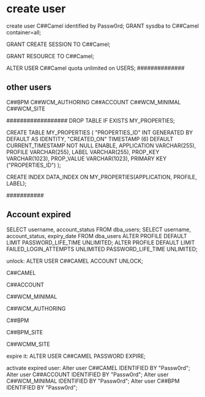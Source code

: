 # create user


create user C##Camel identified by Passw0rd;
GRANT sysdba to C##Camel container=all;

GRANT CREATE SESSION TO C##Camel;


GRANT RESOURCE TO C##Camel;

ALTER USER C##Camel quota unlimited on USERS;
##############

## other users
C##BPM
C##WCM_AUTHORING
C##ACCOUNT
C##WCM_MINIMAL
C##WCM_SITE

##################
DROP TABLE IF EXISTS MY_PROPERTIES;

CREATE TABLE MY_PROPERTIES (
"PROPERTIES_ID" INT GENERATED BY DEFAULT AS IDENTITY,
"CREATED_ON" TIMESTAMP (6) DEFAULT CURRENT_TIMESTAMP NOT NULL ENABLE,
APPLICATION VARCHAR(255),
PROFILE VARCHAR(255),
LABEL VARCHAR(255),
PROP_KEY VARCHAR(1023),
PROP_VALUE VARCHAR(1023),
PRIMARY KEY ("PROPERTIES_ID")
);

CREATE INDEX DATA_INDEX
ON MY_PROPERTIES(APPLICATION, PROFILE, LABEL);

###########

## Account expired
SELECT username, account_status FROM dba_users;
SELECT username, account_status, expiry_date FROM dba_users
ALTER PROFILE DEFAULT LIMIT PASSWORD_LIFE_TIME UNLIMITED;
ALTER PROFILE DEFAULT LIMIT FAILED_LOGIN_ATTEMPTS UNLIMITED PASSWORD_LIFE_TIME UNLIMITED;

unlock:
ALTER USER C##CAMEL ACCOUNT UNLOCK;

C##CAMEL

C##ACCOUNT

C##WCM_MINIMAL

C##WCM_AUTHORING

C##BPM

C##BPM_SITE

C##WCMM_SITE


expire it:
 ALTER USER C##CAMEL PASSWORD EXPIRE;

activate expired user:
 Alter user C##CAMEL IDENTIFIED BY "Passw0rd";  
 Alter user C##ACCOUNT IDENTIFIED BY "Passw0rd"; 
 Alter user C##WCM_MINIMAL IDENTIFIED BY "Passw0rd"; 
 Alter user C##BPM IDENTIFIED BY "Passw0rd"; 